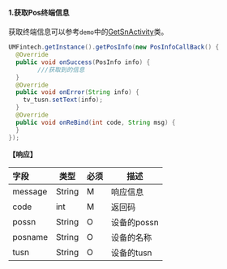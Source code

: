 #### 1.获取Pos终端信息

获取终端信息可以参考`demo`中的[GetSnActivity]()类。

```java
UMFintech.getInstance().getPosInfo(new PosInfoCallBack() {
  @Override  
  public void onSuccess(PosInfo info) {
		///获取到的信息
  }
  @Override
  public void onError(String info) {
    tv_tusn.setText(info); 
  }
  @Override
  public void onReBind(int code, String msg) {                 
  }  
});
```

**【响应】**


| 字段    | 类型   | 必须 | 描述        |
| :------ | ------ | ---- | ----------- |
| message | String | M    | 响应信息    |
| code    | int    | M    | 返回码      |
| possn   | String | O    | 设备的possn |
| posname | String | O    | 设备的名称  |
| tusn    | String | O    | 设备的tusn  |

